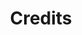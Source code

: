 ---
slug: credits
title: Credits
authors: [aldrin,kevin,sherin,lemeka,bellamary,johnpaul,wilson]
---
